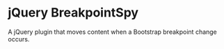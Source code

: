 # jQuery BreakpointSpy #

A jQuery plugin that moves content when a Bootstrap breakpoint change occurs.